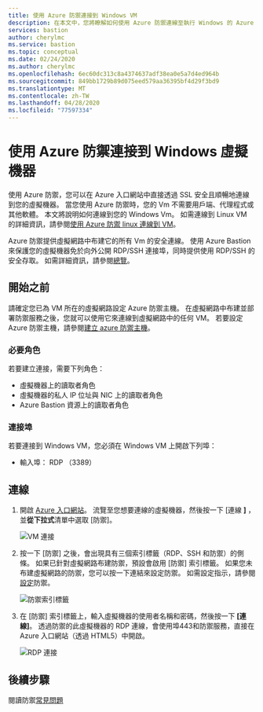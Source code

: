 ```yaml
---
title: 使用 Azure 防禦連接到 Windows VM
description: 在本文中，您將瞭解如何使用 Azure 防禦連線至執行 Windows 的 Azure 虛擬機器。
services: bastion
author: cherylmc
ms.service: bastion
ms.topic: conceptual
ms.date: 02/24/2020
ms.author: cherylmc
ms.openlocfilehash: 6ec60dc313c8a4374637adf38ea0e5a7d4ed964b
ms.sourcegitcommit: 849bb1729b89d075eed579aa36395bf4d29f3bd9
ms.translationtype: MT
ms.contentlocale: zh-TW
ms.lasthandoff: 04/28/2020
ms.locfileid: "77597334"
---
```

# <a name="connect-to-a-windows-virtual-machine-using-azure-bastion"></a>使用 Azure 防禦連接到 Windows 虛擬機器

使用 Azure 防禦，您可以在 Azure 入口網站中直接透過 SSL 安全且順暢地連線到您的虛擬機器。 當您使用 Azure 防禦時，您的 Vm 不需要用戶端、代理程式或其他軟體。 本文將說明如何連線到您的 Windows Vm。 如需連線到 Linux VM 的詳細資訊，請參閱[使用 Azure 防禦 linux 連線到 VM](bastion-connect-vm-ssh.md)。

Azure 防禦提供虛擬網路中布建它的所有 Vm 的安全連線。 使用 Azure Bastion 來保護您的虛擬機器免於向外公開 RDP/SSH 連接埠，同時提供使用 RDP/SSH 的安全存取。 如需詳細資訊，請參閱[總覽](bastion-overview.md)。

## <a name="before-you-begin"></a>開始之前

請確定您已為 VM 所在的虛擬網路設定 Azure 防禦主機。 在虛擬網路中布建並部署防禦服務之後，您就可以使用它來連線到虛擬網路中的任何 VM。 若要設定 Azure 防禦主機，請參閱[建立 azure 防禦主機](bastion-create-host-portal.md)。

### <a name="required-roles"></a>必要角色

若要建立連接，需要下列角色：

* 虛擬機器上的讀取者角色
* 虛擬機器的私人 IP 位址與 NIC 上的讀取者角色
* Azure Bastion 資源上的讀取者角色

### <a name="ports"></a>連接埠

若要連接到 Windows VM，您必須在 Windows VM 上開啟下列埠：

* 輸入埠： RDP （3389）

## <a name="connect"></a><a name="rdp"></a>連線

1. 開啟 [Azure 入口網站](https://portal.azure.com)。 流覽至您想要連線的虛擬機器，然後按一下 [連線 **]** ，並**從下拉式**清單中選取 [防禦]。

   ![VM 連接](./media/bastion-connect-vm-rdp/connect.png)
1. 按一下 [防禦] 之後，會出現具有三個索引標籤（RDP、SSH 和防禦）的側條。 如果已針對虛擬網路布建防禦，預設會啟用 [防禦] 索引標籤。 如果您未布建虛擬網路的防禦，您可以按一下連結來設定防禦。 如需設定指示，請參閱[設定](bastion-create-host-portal.md)防禦。

   ![防禦索引標籤](./media/bastion-connect-vm-rdp/bastion.png)
1. 在 [防禦] 索引標籤上，輸入虛擬機器的使用者名稱和密碼，然後按一下 **[連線]**。 透過防禦的此虛擬機器的 RDP 連線，會使用埠443和防禦服務，直接在 Azure 入口網站（透過 HTML5）中開啟。

   ![RDP 連接](./media/bastion-connect-vm-rdp/443rdp.png)
 
## <a name="next-steps"></a>後續步驟

閱讀防禦[常見問題](bastion-faq.md)
